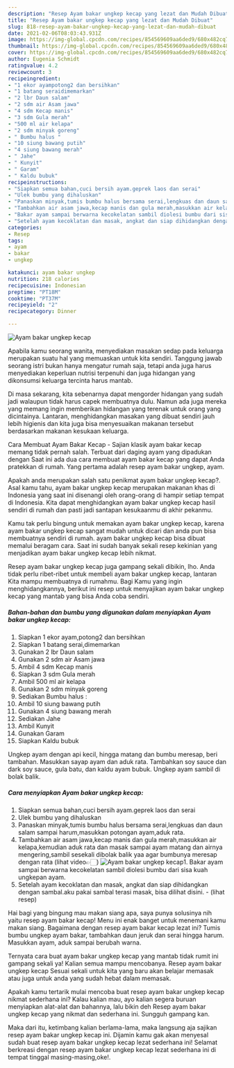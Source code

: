 ```yaml
---
description: "Resep Ayam bakar ungkep kecap yang lezat dan Mudah Dibuat"
title: "Resep Ayam bakar ungkep kecap yang lezat dan Mudah Dibuat"
slug: 818-resep-ayam-bakar-ungkep-kecap-yang-lezat-dan-mudah-dibuat
date: 2021-02-06T08:03:43.931Z
image: https://img-global.cpcdn.com/recipes/854569609aa6ded9/680x482cq70/ayam-bakar-ungkep-kecap-foto-resep-utama.jpg
thumbnail: https://img-global.cpcdn.com/recipes/854569609aa6ded9/680x482cq70/ayam-bakar-ungkep-kecap-foto-resep-utama.jpg
cover: https://img-global.cpcdn.com/recipes/854569609aa6ded9/680x482cq70/ayam-bakar-ungkep-kecap-foto-resep-utama.jpg
author: Eugenia Schmidt
ratingvalue: 4.2
reviewcount: 3
recipeingredient:
- "1 ekor ayampotong2 dan bersihkan"
- "1 batang seraidimemarkan"
- "2 lbr Daun salam"
- "2 sdm air Asam jawa"
- "4 sdm Kecap manis"
- "3 sdm Gula merah"
- "500 ml air kelapa"
- "2 sdm minyak goreng"
- " Bumbu halus "
- "10 siung bawang putih"
- "4 siung bawang merah"
- " Jahe"
- " Kunyit"
- " Garam"
- " Kaldu bubuk"
recipeinstructions:
- "Siapkan semua bahan,cuci bersih ayam.geprek laos dan serai"
- "Ulek bumbu yang dihaluskan"
- "Panaskan minyak,tumis bumbu halus bersama serai,lengkuas dan daun salam sampai harum,masukkan potongan ayam,aduk rata."
- "Tambahkan air asam jawa,kecap manis dan gula merah,masukkan air kelapa,kemudian aduk rata dan masak sampai ayam matang dan airnya mengering,sambil sesekali dibolak balik yaa agar bumbunya meresap dengan rata (lihat video👉🏻)"
- "Bakar ayam sampai berwarna kecokelatan sambil diolesi bumbu dari sisa kuah ungkepan ayam."
- "Setelah ayam kecoklatan dan masak, angkat dan siap dihidangkan dengan sambal.aku pakai sambal terasi masak, bisa dilihat disini.           (lihat resep)"
categories:
- Resep
tags:
- ayam
- bakar
- ungkep

katakunci: ayam bakar ungkep 
nutrition: 218 calories
recipecuisine: Indonesian
preptime: "PT18M"
cooktime: "PT37M"
recipeyield: "2"
recipecategory: Dinner

---
```



![Ayam bakar ungkep kecap](https://img-global.cpcdn.com/recipes/854569609aa6ded9/680x482cq70/ayam-bakar-ungkep-kecap-foto-resep-utama.jpg)

Apabila kamu seorang wanita, menyediakan masakan sedap pada keluarga merupakan suatu hal yang memuaskan untuk kita sendiri. Tanggung jawab seorang istri bukan hanya mengatur rumah saja, tetapi anda juga harus menyediakan keperluan nutrisi terpenuhi dan juga hidangan yang dikonsumsi keluarga tercinta harus mantab.

Di masa  sekarang, kita sebenarnya dapat mengorder hidangan yang sudah jadi walaupun tidak harus capek membuatnya dulu. Namun ada juga mereka yang memang ingin memberikan hidangan yang terenak untuk orang yang dicintainya. Lantaran, menghidangkan masakan yang dibuat sendiri jauh lebih higienis dan kita juga bisa menyesuaikan makanan tersebut berdasarkan makanan kesukaan keluarga. 

Cara Membuat Ayam Bakar Kecap - Sajian klasik ayam bakar kecap memang tidak pernah salah. Terbuat dari daging ayam yang dipadukan dengan Saat ini ada dua cara membuat ayam bakar kecap yang dapat Anda pratekkan di rumah. Yang pertama adalah resep ayam bakar ungkep, ayam.

Apakah anda merupakan salah satu penikmat ayam bakar ungkep kecap?. Asal kamu tahu, ayam bakar ungkep kecap merupakan makanan khas di Indonesia yang saat ini disenangi oleh orang-orang di hampir setiap tempat di Indonesia. Kita dapat menghidangkan ayam bakar ungkep kecap hasil sendiri di rumah dan pasti jadi santapan kesukaanmu di akhir pekanmu.

Kamu tak perlu bingung untuk memakan ayam bakar ungkep kecap, karena ayam bakar ungkep kecap sangat mudah untuk dicari dan anda pun bisa membuatnya sendiri di rumah. ayam bakar ungkep kecap bisa dibuat memalui beragam cara. Saat ini sudah banyak sekali resep kekinian yang menjadikan ayam bakar ungkep kecap lebih nikmat.

Resep ayam bakar ungkep kecap juga gampang sekali dibikin, lho. Anda tidak perlu ribet-ribet untuk membeli ayam bakar ungkep kecap, lantaran Kita mampu membuatnya di rumahmu. Bagi Kamu yang ingin menghidangkannya, berikut ini resep untuk menyajikan ayam bakar ungkep kecap yang mantab yang bisa Anda coba sendiri.

<!--inarticleads1-->

##### Bahan-bahan dan bumbu yang digunakan dalam menyiapkan Ayam bakar ungkep kecap:

1. Siapkan 1 ekor ayam,potong2 dan bersihkan
1. Siapkan 1 batang serai,dimemarkan
1. Gunakan 2 lbr Daun salam
1. Gunakan 2 sdm air Asam jawa
1. Ambil 4 sdm Kecap manis
1. Siapkan 3 sdm Gula merah
1. Ambil 500 ml air kelapa
1. Gunakan 2 sdm minyak goreng
1. Sediakan  Bumbu halus :
1. Ambil 10 siung bawang putih
1. Gunakan 4 siung bawang merah
1. Sediakan  Jahe
1. Ambil  Kunyit
1. Gunakan  Garam
1. Siapkan  Kaldu bubuk


Ungkep ayam dengan api kecil, hingga matang dan bumbu meresap, beri tambahan. Masukkan sayap ayam dan aduk rata. Tambahkan soy sauce dan dark soy sauce, gula batu, dan kaldu ayam bubuk. Ungkep ayam sambil di bolak balik. 

<!--inarticleads2-->

##### Cara menyiapkan Ayam bakar ungkep kecap:

1. Siapkan semua bahan,cuci bersih ayam.geprek laos dan serai
1. Ulek bumbu yang dihaluskan
1. Panaskan minyak,tumis bumbu halus bersama serai,lengkuas dan daun salam sampai harum,masukkan potongan ayam,aduk rata.
1. Tambahkan air asam jawa,kecap manis dan gula merah,masukkan air kelapa,kemudian aduk rata dan masak sampai ayam matang dan airnya mengering,sambil sesekali dibolak balik yaa agar bumbunya meresap dengan rata (lihat video👉🏻)
<img src="//assets-global.cpcdn.com/assets/icons/button_play-2c75c40dde080a61004c1f40b05d8f140eaff45d7e9e6481dc71c63d2e7c4909.png" alt="Ayam bakar ungkep kecap">1. Bakar ayam sampai berwarna kecokelatan sambil diolesi bumbu dari sisa kuah ungkepan ayam.
1. Setelah ayam kecoklatan dan masak, angkat dan siap dihidangkan dengan sambal.aku pakai sambal terasi masak, bisa dilihat disini. -           (lihat resep)


Hai bagi yang bingung mau makan siang apa, saya punya solusinya nih yaitu resep ayam bakar kecap! Menu ini enak banget untuk menemani kamu makan siang. Bagaimana dengan resep ayam bakar kecap lezat ini? Tumis bumbu ungkep ayam bakar, tambahkan daun jeruk dan serai hingga harum. Masukkan ayam, aduk sampai berubah warna. 

Ternyata cara buat ayam bakar ungkep kecap yang mantab tidak rumit ini gampang sekali ya! Kalian semua mampu mencobanya. Resep ayam bakar ungkep kecap Sesuai sekali untuk kita yang baru akan belajar memasak atau juga untuk anda yang sudah hebat dalam memasak.

Apakah kamu tertarik mulai mencoba buat resep ayam bakar ungkep kecap nikmat sederhana ini? Kalau kalian mau, ayo kalian segera buruan menyiapkan alat-alat dan bahannya, lalu bikin deh Resep ayam bakar ungkep kecap yang nikmat dan sederhana ini. Sungguh gampang kan. 

Maka dari itu, ketimbang kalian berlama-lama, maka langsung aja sajikan resep ayam bakar ungkep kecap ini. Dijamin kamu gak akan menyesal sudah buat resep ayam bakar ungkep kecap lezat sederhana ini! Selamat berkreasi dengan resep ayam bakar ungkep kecap lezat sederhana ini di tempat tinggal masing-masing,oke!.

